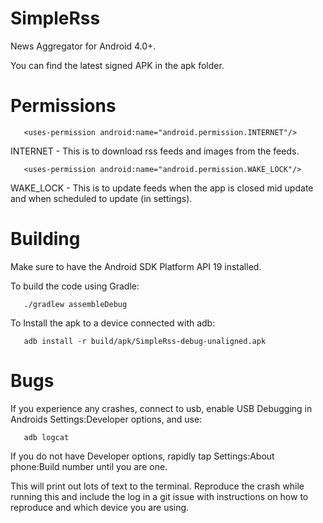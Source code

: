 SimpleRss
===

News Aggregator for Android 4.0+.

You can find the latest signed APK in the apk folder.

Permissions
===
```
   <uses-permission android:name="android.permission.INTERNET"/>
```

INTERNET - This is to download rss feeds and images from the feeds.

```
   <uses-permission android:name="android.permission.WAKE_LOCK"/>
```

WAKE_LOCK - This is to update feeds when the app is closed mid update and when scheduled to update (in settings).

Building
===

Make sure to have the Android SDK Platform API 19 installed.

To build the code using Gradle:
```
   ./gradlew assembleDebug
```

To Install the apk to a device connected with adb:
```
   adb install -r build/apk/SimpleRss-debug-unaligned.apk
```

Bugs
===

If you experience any crashes, connect to usb, enable USB Debugging in
Androids Settings:Developer options, and use:
```
   adb logcat
```

If you do not have Developer options, rapidly tap
Settings:About phone:Build number until you are one.

This will print out lots of text to the terminal. Reproduce the crash
while running this and include the log in a git issue with instructions
on how to reproduce and which device you are using.
